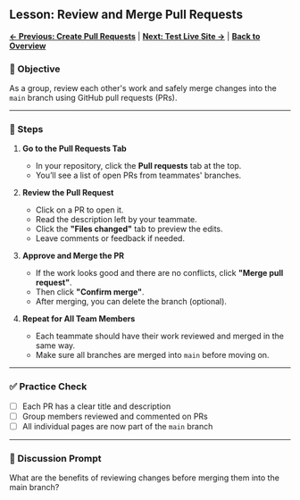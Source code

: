 ## Lesson: Review and Merge Pull Requests

**[← Previous: Create Pull Requests](github-collaboration-lv9.md)** | **[Next: Test Live Site →](github-collaboration-lv11.md)** | **[Back to Overview](README.md)**

### 🎯 Objective

As a group, review each other's work and safely merge changes into the `main` branch using GitHub pull requests (PRs).

---

### 👣 Steps

1. **Go to the Pull Requests Tab**

   * In your repository, click the **Pull requests** tab at the top.
   * You’ll see a list of open PRs from teammates' branches.

2. **Review the Pull Request**

   * Click on a PR to open it.
   * Read the description left by your teammate.
   * Click the **"Files changed"** tab to preview the edits.
   * Leave comments or feedback if needed.

3. **Approve and Merge the PR**

   * If the work looks good and there are no conflicts, click **"Merge pull request"**.
   * Then click **"Confirm merge"**.
   * After merging, you can delete the branch (optional).

4. **Repeat for All Team Members**

   * Each teammate should have their work reviewed and merged in the same way.
   * Make sure all branches are merged into `main` before moving on.

---

### ✅ Practice Check

* [ ] Each PR has a clear title and description
* [ ] Group members reviewed and commented on PRs
* [ ] All individual pages are now part of the `main` branch

---

### 💬 Discussion Prompt

What are the benefits of reviewing changes before merging them into the main branch?

